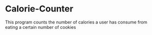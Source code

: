 # Calorie-Counter
 This program counts the number of calories a user has consume from eating a certain number of cookies
